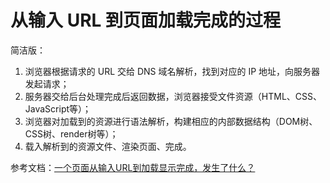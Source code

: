 # 从输入 URL 到页面加载完成的过程

简洁版：

1. 浏览器根据请求的 URL 交给 DNS 域名解析，找到对应的 IP 地址，向服务器发起请求；
2. 服务器交给后台处理完成后返回数据，浏览器接受文件资源（HTML、CSS、JavaScript等）；
3. 浏览器对加载到的资源进行语法解析，构建相应的内部数据结构（DOM树、CSS树、render树等）；
4. 载入解析到的资源文件、渲染页面、完成。



参考文档：[一个页面从输入URL到加载显示完成，发生了什么？](https://segmentfault.com/a/1190000014872028)




